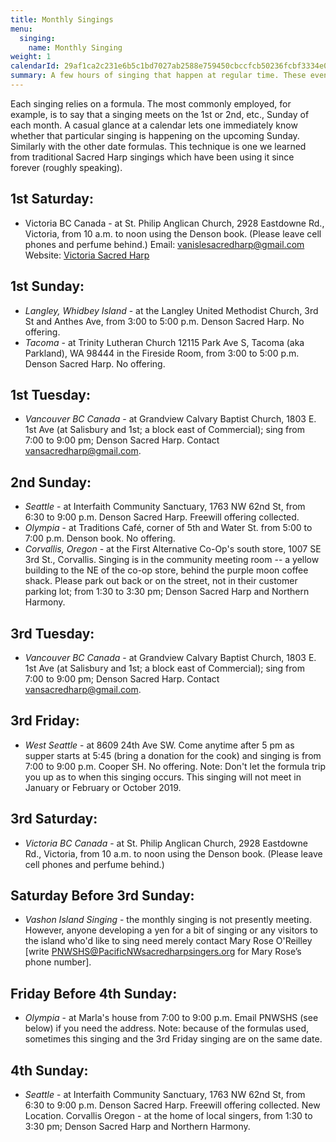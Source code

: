 ```yaml
---
title: Monthly Singings
menu:
  singing:
    name: Monthly Singing
weight: 1
calendarId: 29af1ca2c231e6b5c1bd7027ab2588e759450cbccfcb50236fcbf3334e046eb0@group.calendar.google.com
summary: A few hours of singing that happen at regular time. These events are mostly populated by locals and regulars. As always, everyone is welcome.
---
```


Each singing relies on a formula. The most commonly employed, for example, is to say that a singing meets on the 1st or 2nd, etc., Sunday of each month. A casual glance at a calendar lets one immediately know whether that particular singing is happening on the upcoming Sunday. Similarly with the other date formulas. This technique is one we learned from traditional Sacred Harp singings which have been using it since forever (roughly speaking).
## 1st Saturday:
- Victoria BC Canada - at St. Philip Anglican Church, 2928 Eastdowne Rd., Victoria, from 10 a.m. to noon using the Denson book. (Please leave cell phones and perfume behind.)
Email: vanislesacredharp@gmail.com
Website: [Victoria Sacred Harp](https://victoriasacredharp.wordpress.com/)
## 1st Sunday:
- *Langley, Whidbey Island* - at the Langley United Methodist Church, 3rd St and Anthes Ave, from 3:00 to 5:00 p.m. Denson Sacred Harp. No offering.
- *Tacoma* - at Trinity Lutheran Church 12115 Park Ave S, Tacoma (aka Parkland), WA 98444 in the Fireside Room, from 3:00 to 5:00 p.m. Denson Sacred Harp. No offering.
## 1st Tuesday:
- *Vancouver BC Canada* - at Grandview Calvary Baptist Church, 1803 E. 1st Ave (at Salisbury and 1st; a block east of Commercial); sing from 7:00 to 9:00 pm; Denson Sacred Harp. 
Contact vansacredharp@gmail.com.
## 2nd Sunday:
- *Seattle* - at Interfaith Community Sanctuary, 1763 NW 62nd St, from 6:30 to 9:00 p.m. Denson Sacred Harp. Freewill offering collected.
- *Olympia* - at Traditions Café, corner of 5th and Water St. from 5:00 to 7:00 p.m. Denson book. No offering.
- *Corvallis, Oregon* - at the First Alternative Co-Op's south store, 1007 SE 3rd St., Corvallis. Singing is in the community meeting room -- a yellow building to the NE of the co-op store, behind the purple moon coffee shack. Please park out back or on the street, not in their customer parking lot; from 1:30 to 3:30 pm; Denson Sacred Harp and Northern Harmony.
## 3rd Tuesday:
- *Vancouver BC Canada* - at Grandview Calvary Baptist Church, 1803 E. 1st Ave (at Salisbury and 1st; a block east of Commercial); sing from 7:00 to 9:00 pm; Denson Sacred Harp. 
Contact vansacredharp@gmail.com.
## 3rd Friday:
- *West Seattle* - at 8609 24th Ave SW. Come anytime after 5 pm as supper starts at 5:45 (bring a donation for the cook) and singing is from 7:00 to 9:00 p.m. Cooper SH. No offering. Note: Don't let the formula trip you up as to when this singing occurs. This singing will not meet in January or February or October 2019.
## 3rd Saturday:
- *Victoria BC Canada* - at St. Philip Anglican Church, 2928 Eastdowne Rd., Victoria, from 10 a.m. to noon using the Denson book. (Please leave cell phones and perfume behind.) 
## Saturday Before 3rd Sunday:
- *Vashon Island Singing* - the monthly singing is not presently meeting. However, anyone developing a yen for a bit of singing or any visitors to the island who'd like to sing need merely contact Mary Rose O'Reilley [write  PNWSHS@PacificNWsacredharpsingers.org for Mary Rose’s phone number].
## Friday Before 4th Sunday:
- *Olympia* - at Marla's house from 7:00 to 9:00 p.m. Email PNWSHS (see below) if you need the address. Note: because of the formulas used, sometimes this singing and the 3rd Friday singing are on the same date.
## 4th Sunday:
- *Seattle* - at Interfaith Community Sanctuary, 1763 NW 62nd St, from 6:30 to 9:00 p.m. Denson Sacred Harp. Freewill offering collected. New Location.
Corvallis Oregon - at the home of local singers, from 1:30 to 3:30 pm; Denson Sacred Harp and Northern Harmony.